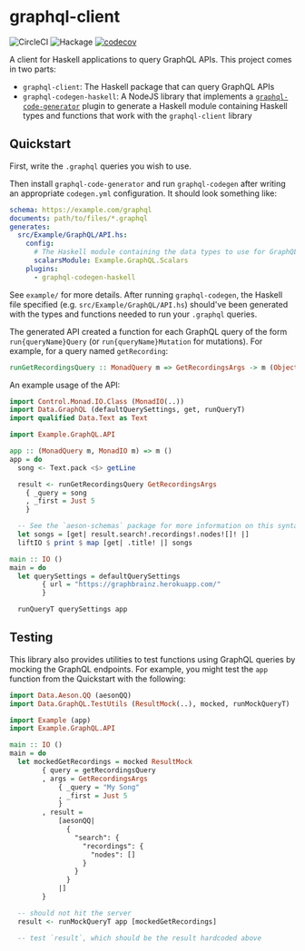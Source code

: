 # graphql-client

![CircleCI](https://img.shields.io/circleci/build/github/LeapYear/graphql-client)
![Hackage](https://img.shields.io/hackage/v/graphql-client)
[![codecov](https://codecov.io/gh/LeapYear/graphql-client/branch/master/graph/badge.svg?token=WIOxotqPTN)](https://codecov.io/gh/LeapYear/graphql-client)

A client for Haskell applications to query GraphQL APIs. This project comes in
two parts:

* `graphql-client`: The Haskell package that can query GraphQL APIs
* `graphql-codegen-haskell`: A NodeJS library that implements a
  [`graphql-code-generator`](https://graphql-code-generator.com/) plugin to
  generate a Haskell module containing Haskell types and functions that work
  with the `graphql-client` library

## Quickstart

First, write the `.graphql` queries you wish to use.

Then install `graphql-code-generator` and run `graphql-codegen` after writing
an appropriate `codegen.yml` configuration. It should look something like:

```yaml
schema: https://example.com/graphql
documents: path/to/files/*.graphql
generates:
  src/Example/GraphQL/API.hs:
    config:
      # The Haskell module containing the data types to use for GraphQL Scalars
      scalarsModule: Example.GraphQL.Scalars
    plugins:
      - graphql-codegen-haskell
```

See `example/` for more details. After running `graphql-codegen`, the Haskell
file specified (e.g. `src/Example/GraphQL/API.hs`) should've been generated
with the types and functions needed to run your `.graphql` queries.

The generated API created a function for each GraphQL query of the form
`run{queryName}Query` (or `run{queryName}Mutation` for mutations). For example,
for a query named `getRecording`:

```haskell
runGetRecordingsQuery :: MonadQuery m => GetRecordingsArgs -> m (Object GetRecordingsSchema)
```

An example usage of the API:

```haskell
import Control.Monad.IO.Class (MonadIO(..))
import Data.GraphQL (defaultQuerySettings, get, runQueryT)
import qualified Data.Text as Text

import Example.GraphQL.API

app :: (MonadQuery m, MonadIO m) => m ()
app = do
  song <- Text.pack <$> getLine

  result <- runGetRecordingsQuery GetRecordingsArgs
    { _query = song
    , _first = Just 5
    }

  -- See the `aeson-schemas` package for more information on this syntax
  let songs = [get| result.search!.recordings!.nodes![]! |]
  liftIO $ print $ map [get| .title! |] songs

main :: IO ()
main = do
  let querySettings = defaultQuerySettings
        { url = "https://graphbrainz.herokuapp.com/"
        }

  runQueryT querySettings app
```

## Testing

This library also provides utilities to test functions using GraphQL queries by
mocking the GraphQL endpoints. For example, you might test the `app` function
from the Quickstart with the following:

```haskell
import Data.Aeson.QQ (aesonQQ)
import Data.GraphQL.TestUtils (ResultMock(..), mocked, runMockQueryT)

import Example (app)
import Example.GraphQL.API

main :: IO ()
main = do
  let mockedGetRecordings = mocked ResultMock
        { query = getRecordingsQuery
        , args = GetRecordingsArgs
            { _query = "My Song"
            , _first = Just 5
            }
        , result =
            [aesonQQ|
              {
                "search": {
                  "recordings": {
                    "nodes": []
                  }
                }
              }
            |]
        }

  -- should not hit the server
  result <- runMockQueryT app [mockedGetRecordings]

  -- test `result`, which should be the result hardcoded above
```
